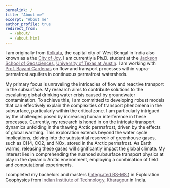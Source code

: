 ```yaml
---
permalink: /
title: "About me"
excerpt: "About me"
author_profile: true
redirect_from: 
  - /about/
  - /about.html
---
```


I am originally from <a href="https://en.wikipedia.org/wiki/Kolkata" style="color: #5b4c5c;"> Kolkata</a>, the capital city of West Bengal in India also known as a the <a href="https://theculturetrip.com/asia/india/articles/why-kolkata-is-the-city-of-joy-in-25-instagram-photos/" style="color: #5b4c5c;">City of Joy</a>. I am currently a Ph.D. student at the <a href="https://www.jsg.utexas.edu/research/" style="color: #5b4c5c;"> Jackson School of Geosciences</a>, <a href="https://www.utexas.edu/" style="color: #5b4c5c;">University of Texas at Austin</a>. I am working with <a href="https://www.jsg.utexas.edu/cardenas/" style="color: #5b4c5c;">  Prof. Bayani Cardenas</a> on flow and transport processes within supra-permafrost aquifers in continuous permafrost watersheds. 

My primary focus is unraveling the intricacies of flow and reactive transport in the subsurface. My research aims to contribute solutions to the escalating global drinking water crisis caused by groundwater contamination. To achieve this, I am committed to developing robust models that can effectively explain the complexities of transport phenomena in the subsurface, particularly within the critical zone. I am particularly intrigued by the challenges posed by increasing human interference in these processes. Currently, my research is honed in on the intricate transport dynamics unfolding in the thawing Arctic permafrost, driven by the effects of global warming. This exploration extends beyond the water cycle implications, delving into the substantial reservoir of greenhouse gases, such as CH4, CO2, and NOx, stored in the Arctic permafrost. As Earth warms, releasing these gases will significantly impact the global climate. My interest lies in comprehending the nuanced subsurface transport physics at play in the dynamic Arctic environment, employing a combination of field and computational experiments.

I completed my bachelors and masters (<a href="https://erp.iitkgp.ac.in/ERPWebServices/curricula/CurriculaSubjectsList.jsp?stuType=UG&splCode=EX" style="color: #5b4c5c;">Integrated BS-MS </a>) in Exploration Geophysics from <a href="http://www.iitkgp.ac.in/" style="color: #5b4c5c;">Indian Institute of Technology, Kharagpur </a> in India. 


